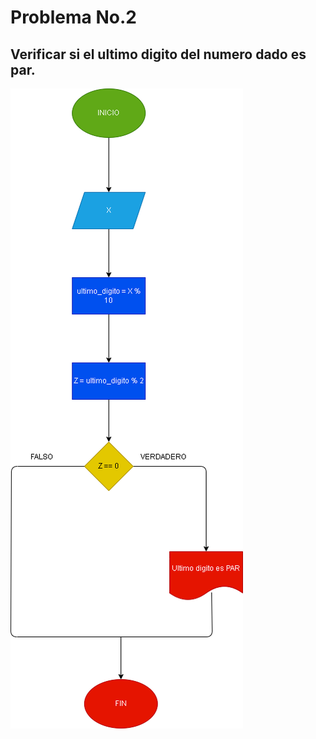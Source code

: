 # Problema No.2

## Verificar si el ultimo digito del numero dado es par.

![Diagrama de flujo](Ultimo_Digito.png "Diagrama de flujo")